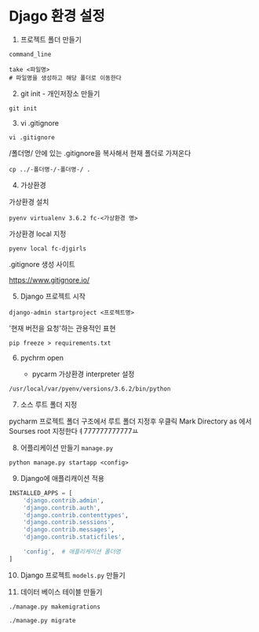 # Djago 환경 설정

1. 프로젝트 폴더 만들기 

`command_line`
```
take <파일명>
# 파일명을 생성하고 해당 폴더로 이동한다
```

2. git init - 개인저장소 만들기

```commandline
git init
```

3. vi .gitignore

```commandline
vi .gitignore
```
/폴더명/ 안에 있는 .gitignore을 복사해서 현재 폴더로 가져온다
```commandline
cp ../-폴더명-/-폴더명-/ .
```
4. 가상환경 

가상환경 설치
```commandline
pyenv virtualenv 3.6.2 fc-<가상환경 명>
```
가상환경 local 지정
```commandline
pyenv local fc-djgirls
```
.gitignore 생성 사이트 

https://www.gitignore.io/

5. Django 프로젝트 시작

```commandline
django-admin startproject <프로젝트명>
```

'현재 버전을 요청'하는 관용적인 표현
```commandline
pip freeze > requirements.txt
```
6. pychrm open 

   - pycarm 가상환경 interpreter 설정
```
/usr/local/var/pyenv/versions/3.6.2/bin/python
```
7. 소스 루트 폴더 지정 

 pycharm 프로젝트 폴더 구조에서 
   루트 폴더 지정후 우클릭 
   Mark Directory as 에서 
   Sourses root 지정한다ㅕ777777777777ㅛ 
   

8. 어플리케이션 만들기
`manage.py`
```commandline
python manage.py startapp <config>
```
9. Django에 애플리캐이션 적용

```python
INSTALLED_APPS = [
    'django.contrib.admin',
    'django.contrib.auth',
    'django.contrib.contenttypes',
    'django.contrib.sessions',
    'django.contrib.messages',
    'django.contrib.staticfiles',
    
    'config',  # 애플리케이션 폴더명
]
```
10. Django 프로젝트 `models.py` 만들기

11. 데이터 베이스 테이블 만들기

```commandline
./manage.py makemigrations
```

```commandline
./manage.py migrate
```


